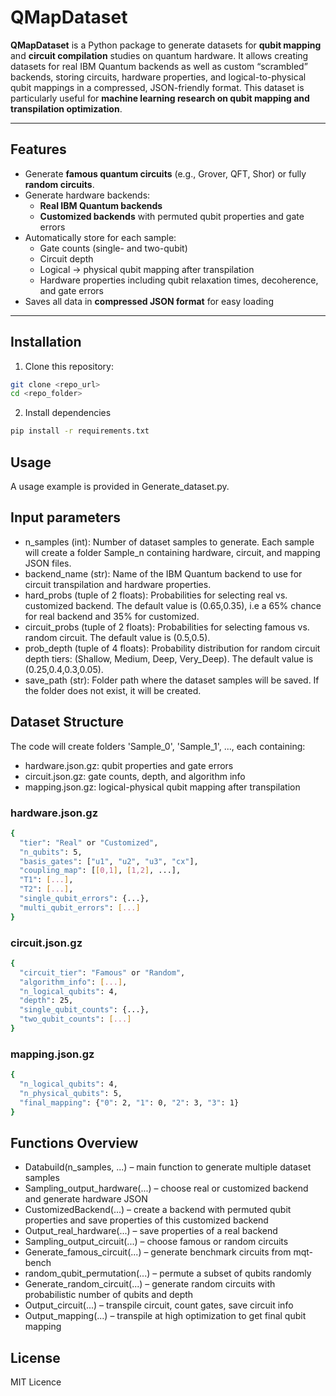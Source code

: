 # QMapDataset

**QMapDataset** is a Python package to generate datasets for **qubit mapping** and **circuit compilation** studies on quantum hardware. It allows creating datasets for real IBM Quantum backends as well as custom “scrambled” backends, storing circuits, hardware properties, and logical-to-physical qubit mappings in a compressed, JSON-friendly format. This dataset is particularly useful for **machine learning research on qubit mapping and transpilation optimization**.

---

## Features

- Generate **famous quantum circuits** (e.g., Grover, QFT, Shor) or fully **random circuits**.
- Generate hardware backends:  
  - **Real IBM Quantum backends**  
  - **Customized backends** with permuted qubit properties and gate errors
- Automatically store for each sample:  
  - Gate counts (single- and two-qubit)  
  - Circuit depth  
  - Logical → physical qubit mapping after transpilation  
  - Hardware properties including qubit relaxation times, decoherence, and gate errors
- Saves all data in **compressed JSON format** for easy loading

---

## Installation

1. Clone this repository:

```bash
git clone <repo_url>
cd <repo_folder>
```
2. Install dependencies
```bash
pip install -r requirements.txt
```

## Usage
A usage example is provided in Generate_dataset.py.

## Input parameters
- n_samples (int): Number of dataset samples to generate. Each sample will create a folder Sample_n containing hardware, circuit, and mapping JSON files.
- backend_name (str): Name of the IBM Quantum backend to use for circuit transpilation and hardware properties.
- hard_probs (tuple of 2 floats): Probabilities for selecting real vs. customized backend. The default value is (0.65,0.35), i.e a 65% chance for real backend and 35% for customized.
- circuit_probs (tuple of 2 floats): Probabilities for selecting famous vs. random circuit. The default value is (0.5,0.5).
- prob_depth (tuple of 4 floats): Probability distribution for random circuit depth tiers: (Shallow, Medium, Deep, Very_Deep). The default value is (0.25,0.4,0.3,0.05).
- save_path (str): Folder path where the dataset samples will be saved. If the folder does not exist, it will be created.

## Dataset Structure
The code will create folders 'Sample_0', 'Sample_1', ..., each containing:
- hardware.json.gz: qubit properties and gate errors
- circuit.json.gz: gate counts, depth, and algorithm info
- mapping.json.gz: logical-physical qubit mapping after transpilation

### hardware.json.gz
```bash
{
  "tier": "Real" or "Customized",
  "n_qubits": 5,
  "basis_gates": ["u1", "u2", "u3", "cx"],
  "coupling_map": [[0,1], [1,2], ...],
  "T1": [...],
  "T2": [...],
  "single_qubit_errors": {...},
  "multi_qubit_errors": [...]
}
```
### circuit.json.gz
```bash
{
  "circuit_tier": "Famous" or "Random",
  "algorithm_info": [...],
  "n_logical_qubits": 4,
  "depth": 25,
  "single_qubit_counts": {...},
  "two_qubit_counts": [...]
}
```

### mapping.json.gz
```bash
{
  "n_logical_qubits": 4,
  "n_physical_qubits": 5,
  "final_mapping": {"0": 2, "1": 0, "2": 3, "3": 1}
}
```

## Functions Overview
- Databuild(n_samples, ...) – main function to generate multiple dataset samples
- Sampling_output_hardware(...) – choose real or customized backend and generate hardware JSON
- CustomizedBackend(...) – create a backend with permuted qubit properties and save properties of this customized backend
- Output_real_hardware(...) – save properties of a real backend
- Sampling_output_circuit(...) – choose famous or random circuits
- Generate_famous_circuit(...) – generate benchmark circuits from mqt-bench
- random_qubit_permutation(...) – permute a subset of qubits randomly
- Generate_random_circuit(...) – generate random circuits with probabilistic number of qubits and depth
- Output_circuit(...) – transpile circuit, count gates, save circuit info
- Output_mapping(...) – transpile at high optimization to get final qubit mapping

## License
MIT Licence


